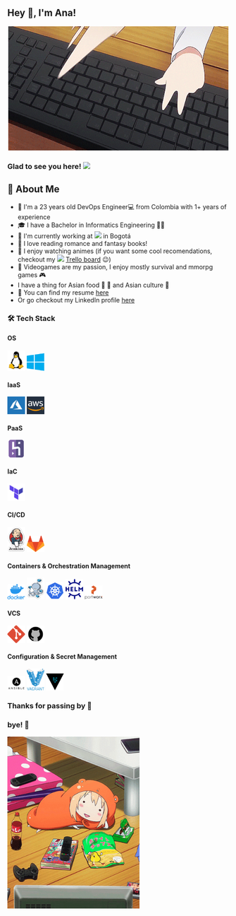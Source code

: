 ## Hey 👋, I'm Ana!

<div align="center">
  <img hight="100" width="500" src="https://github.com/AnneRey/AnneRey/blob/main/content/gifs/gif2.gif">
</div>

### Glad to see you here!  <img hight="70" width="70" src="https://visitor-badge.glitch.me/badge?page_id=AnneRey/AnneRey">

## 🤟 About Me
- 💁 I'm a 23 years old DevOps Engineer💻 from Colombia with 1+ years of experience
- 🎓 I have a Bachelor in Informatics Engineering 👩‍💻
- 💼 I'm currently working at <img hight="60" width="60" src="https://www.finki.ukim.mk/sites/default/files/preview-image_1.png"> in Bogotá
- 🧡 I love reading romance and fantasy books!
- 💚 I enjoy watching animes (if you want some cool recomendations, checkout my <img hight="20" width="20" src="https://img.icons8.com/color/452/trello.png"> [Trello board](https://trello.com/b/JRlAihdT/animes) 😉)
- 💜 Videogames are my passion, I enjoy mostly survival and mmorpg games 🎮
- I have a thing for Asian food 🍙 🍣 and Asian culture 🎌 
- 📑 You can find my resume [here](https://drive.google.com/file/d/106RQfBlufzNV2A1tcmHV5I70a3llvdI6/view?usp=sharing)
- Or go checkout my LinkedIn profile [here](https://www.linkedin.com/in/ana-mar%C3%ADa-%F0%9F%8C%A5%EF%B8%8F-rey-torres-950b00191)

### 🛠 Tech Stack

#### OS
<code><img hight="40" width="40" alt="Linux logo" title="Linux" src="https://github.com/AnneRey/AnneRey/blob/main/content/icons/linux.png"></code>
<code><img hight="40" width="40" alt="Windows logo" title="Windows" src="https://github.com/AnneRey/AnneRey/blob/main/content/icons/windows.png"></code>
#### IaaS
<code><img hight="40" width="40" alt="Azure logo" title="Azure" src="https://github.com/AnneRey/AnneRey/blob/main/content/icons/azure.png"></code>
<code><img hight="40" width="40" alt="AWS logo" title="AWS" src="https://github.com/AnneRey/AnneRey/blob/main/content/icons/aws.jpg"></code>
#### PaaS
<code><img hight="40" width="40" alt="Heroku logo" title="Heroku" src="https://github.com/AnneRey/AnneRey/blob/main/content/icons/heroku.png"></code>
#### IaC
<code><img hight="40" width="40" alt="Terraform logo" title="Terraform" src="https://github.com/AnneRey/AnneRey/blob/main/content/icons/terraform.png"></code>
#### CI/CD
<code><img hight="40" width="40" alt="Jenkins logo" title="Jenkins" src="https://github.com/AnneRey/AnneRey/blob/main/content/icons/jenkins.png"></code>
<code><img hight="40" width="40" alt="Gitlab logo" title="Gitlab" src="https://github.com/AnneRey/AnneRey/blob/main/content/icons/gitlab.png"></code>
#### Containers & Orchestration Management
<code><img hight="40" width="40" alt="Docker logo" title="Docker" src="https://github.com/AnneRey/AnneRey/blob/main/content/icons/docker.png"></code>
<code><img hight="40" width="40" alt="Docker Compose logo" title="Docker Compose" src="https://github.com/AnneRey/AnneRey/blob/main/content/icons/docker_compose.png"></code>
<code><img hight="40" width="40" alt="K8s logo" title="K8s" src="https://github.com/AnneRey/AnneRey/blob/main/content/icons/k8s.png"></code>
<code><img hight="40" width="40" alt="Helm logo" title="Helm" src="https://github.com/AnneRey/AnneRey/blob/main/content/icons/helm.svg"></code>
<code><img hight="40" width="40" alt="Portworx logo" title="Portworx" src="https://github.com/AnneRey/AnneRey/blob/main/content/icons/portworx.png"></code>
#### VCS
<code><img hight="40" width="40" alt="Git logo" title="Git" src="https://github.com/AnneRey/AnneRey/blob/main/content/icons/git.png"></code>
<code><img hight="40" width="40" alt="Github logo" title="Github" src="https://github.com/AnneRey/AnneRey/blob/main/content/icons/github.png"></code>
#### Configuration & Secret Management
<code><img hight="40" width="40" alt="Ansible logo" title="Ansible" src="https://github.com/AnneRey/AnneRey/blob/main/content/icons/ansible.png"></code>
<code><img hight="40" width="40" alt="Vagrant logo" title="Vagrant" src="https://github.com/AnneRey/AnneRey/blob/main/content/icons/vagrant.png"></code>
<code><img hight="40" width="40" alt="Vault logo" title="Vault" src="https://github.com/AnneRey/AnneRey/blob/main/content/icons/vault.png"></code>

### Thanks for passing by 🤪
### bye! 🖖

<img hight="300" width="300" align="center" src="https://github.com/AnneRey/AnneRey/blob/main/content/gifs/gif1.gif">
